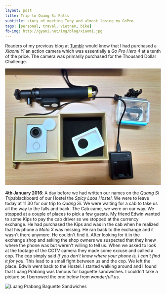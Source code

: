 ```yaml
---
layout: post
title: Trip to Quang Si Falls
subtitle: story of meeting Tony and almost losing my GoPro
tags: [personal, travel, vietnam, bike]
fb-img: http://gyani.net/img/blog/xiaomi.jpg
---
```


Readers of my previous blog at [Tumblr](0x-gyani.tumblr.com) would know that I had purchased a *Xiaomi Yi* an action camera which was essentially a *Go Pro Hero 4* at a tenth of the price. The camera was primarily purchased for the Thousand Dollar Challenge.

![Xiaomi Yi](/img/blog/xiaomi.jpg)

**4th January 2016**: A day before we had written our names on the *Quang Si Trips*blackboard of our Hostel the *Spicy Laos Hostel*. We were to leave today at 11.30 for our trip to *Quang Si*. We were waiting for a cab to take us all the way to the falls and back. The Cab came, we were on our way. We stopped at a couple of places to pick a few guests. My friend Edwin wanted to some Kips to pay the cab driver so we stopped at the currency exchange. He had purchased the Kips and was in the cab when he realized that his phone a *Moto X* was missing. He ran back to the exchange and it wasn't there anymore. He couldn't find it. After looking for it in the exchange shop and asking the shop owners we suspected that they knew where the phone was but weren't willing to tell us. When we asked to look at the footage of the CCTV camera they made some excuse and called a cop. The cop simply said *If you don't know where your phone is, I can't find it for you*. This lead to a small fight between us and the cop. We left the place. Edwin went back to the Hostel. I started walking around and I found that Luang Prabang was famous for baguette sandwiches. I couldn't take a picture so I borrowed the one below from *wanderfull.us*.

![Luang Prabang Baguette Sandwiches](/img/blog/sandwiches.jpg)
